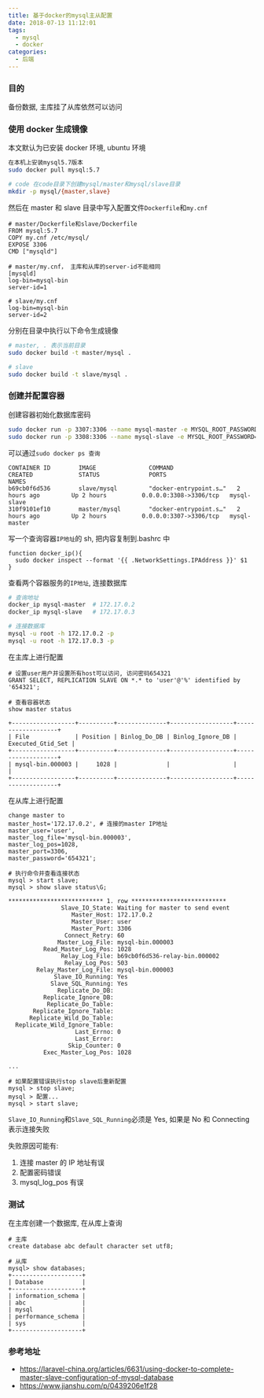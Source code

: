 ```yaml
---
title: 基于docker的mysql主从配置
date: 2018-07-13 11:12:01
tags:
  - mysql
  - docker
categories:
  - 后端
---
```


### 目的

备份数据, 主库挂了从库依然可以访问

### 使用 docker 生成镜像

本文默认为已安装 docker 环境, ubuntu 环境

```bash
在本机上安装mysql5.7版本
sudo docker pull mysql:5.7

# code 在code目录下创建mysql/master和mysql/slave目录
mkdir -p mysql/{master,slave}
```

然后在 master 和 slave 目录中写入配置文件`Dockerfile`和`my.cnf`

```
# master/Dockerfile和slave/Dockerfile
FROM mysql:5.7
COPY my.cnf /etc/mysql/
EXPOSE 3306
CMD ["mysqld"]

# master/my.cnf， 主库和从库的server-id不能相同
[mysqld]
log-bin=mysql-bin
server-id=1

# slave/my.cnf
log-bin=mysql-bin
server-id=2
```

分别在目录中执行以下命令生成镜像

<!--more-->

```bash
# master, . 表示当前目录
sudo docker build -t master/mysql .

# slave
sudo docker build -t slave/mysql .
```

### 创建并配置容器

创建容器初始化数据库密码

```bash
sudo docker run -p 3307:3306 --name mysql-master -e MYSQL_ROOT_PASSWORD=654321 -d master/mysql
sudo docker run -p 3308:3306 --name mysql-slave -e MYSQL_ROOT_PASSWORD=654321 -d slave/mysql
```

可以通过`sudo docker ps 查询`

```
CONTAINER ID        IMAGE               COMMAND                  CREATED             STATUS              PORTS                     NAMES
b69cb0f6d536        slave/mysql         "docker-entrypoint.s…"   2 hours ago         Up 2 hours          0.0.0.0:3308->3306/tcp   mysql-slave
310f9101ef10        master/mysql        "docker-entrypoint.s…"   2 hours ago         Up 2 hours          0.0.0.0:3307->3306/tcp   mysql-master
```

写一个查询容器`IP地址`的 sh, 把内容复制到.bashrc 中

```
function docker_ip(){
  sudo docker inspect --format '{{ .NetworkSettings.IPAddress }}' $1
}
```

查看两个容器服务的`IP地址`, 连接数据库

```bash
# 查询地址
docker_ip mysql-master  # 172.17.0.2
docker_ip mysql-slave   # 172.17.0.3

# 连接数据库
mysql -u root -h 172.17.0.2 -p
mysql -u root -h 172.17.0.3 -p
```

在主库上进行配置

```
# 设置user用户并设置所有host可以访问, 访问密码654321
GRANT SELECT, REPLICATION SLAVE ON *.* to 'user'@'%' identified by '654321';

# 查看容器状态
show master status

+------------------+----------+--------------+------------------+-------------------+
| File             | Position | Binlog_Do_DB | Binlog_Ignore_DB | Executed_Gtid_Set |
+------------------+----------+--------------+------------------+-------------------+
| mysql-bin.000003 |     1028 |              |                  |                   |
+------------------+----------+--------------+------------------+-------------------+
```

在从库上进行配置

```
change master to
master_host='172.17.0.2', # 连接的master IP地址
master_user='user',
master_log_file='mysql-bin.000003',
master_log_pos=1028,
master_port=3306,
master_password='654321';

# 执行命令并查看连接状态
mysql > start slave;
mysql > show slave status\G;

*************************** 1. row ***************************
               Slave_IO_State: Waiting for master to send event
                  Master_Host: 172.17.0.2
                  Master_User: user
                  Master_Port: 3306
                Connect_Retry: 60
              Master_Log_File: mysql-bin.000003
          Read_Master_Log_Pos: 1028
               Relay_Log_File: b69cb0f6d536-relay-bin.000002
                Relay_Log_Pos: 503
        Relay_Master_Log_File: mysql-bin.000003
             Slave_IO_Running: Yes
            Slave_SQL_Running: Yes
              Replicate_Do_DB:
          Replicate_Ignore_DB:
           Replicate_Do_Table:
       Replicate_Ignore_Table:
      Replicate_Wild_Do_Table:
  Replicate_Wild_Ignore_Table:
                   Last_Errno: 0
                   Last_Error:
                 Skip_Counter: 0
          Exec_Master_Log_Pos: 1028

...

# 如果配置错误执行stop slave后重新配置
mysql > stop slave;
mysql > 配置...
mysql > start slave;
```

`Slave_IO_Running`和`Slave_SQL_Running`必须是 Yes, 如果是 No 和 Connecting 表示连接失败

失败原因可能有:

1.  连接 master 的 IP 地址有误
2.  配置密码错误
3.  mysql_log_pos 有误

### 测试

在主库创建一个数据库, 在从库上查询

```
# 主库
create database abc default character set utf8;

# 从库
mysql> show databases;
+--------------------+
| Database           |
+--------------------+
| information_schema |
| abc                |
| mysql              |
| performance_schema |
| sys                |
+--------------------+
```

### 参考地址

- https://laravel-china.org/articles/6631/using-docker-to-complete-master-slave-configuration-of-mysql-database
- https://www.jianshu.com/p/0439206e1f28
